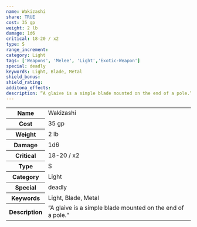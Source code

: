 ```yaml
---
name: Wakizashi
share: TRUE
cost: 35 gp
weight: 2 lb
damage: 1d6
critical: 18-20 / x2
type: S
range_increment: 
category: Light
tags: ['Weapons', 'Melee', 'Light','Exotic-Weapon']
special: deadly
keywords: Light, Blade, Metal
shield_bonus: 
shield_rating: 
additona_effects: 
description: “A glaive is a simple blade mounted on the end of a pole.”
---
```

<p><span style="overflow-x: auto;"><table><tbody><tr><th>Name</th><td>Wakizashi</td></tr><tr><th>Cost</th><td>35 gp</td></tr><tr><th>Weight</th><td>2 lb</td></tr><tr><th>Damage</th><td>1d6</td></tr><tr><th>Critical</th><td>18-20 / x2</td></tr><tr><th>Type</th><td>S</td></tr><tr><th>Category</th><td>Light</td></tr><tr><th>Special</th><td>deadly</td></tr><tr><th>Keywords</th><td>Light, Blade, Metal</td></tr><tr><th>Description</th><td>“A glaive is a simple blade mounted on the end of a pole.”</td></tr></tbody></table></span></p>